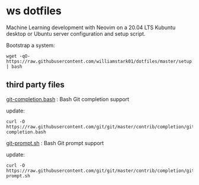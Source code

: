 # ws dotfiles

Machine Learning development with Neovim on a 20.04 LTS Kubuntu desktop or Ubuntu server configuration and setup script.

Bootstrap a system:
```
wget -qO- https://raw.githubusercontent.com/williamstark01/dotfiles/master/setup.sh | bash
```


## third party files

[git-completion.bash](https://github.com/git/git/blob/master/contrib/completion/git-completion.bash) : Bash Git completion support

update:
```
curl -O https://raw.githubusercontent.com/git/git/master/contrib/completion/git-completion.bash
```

[git-prompt.sh](https://github.com/git/git/blob/master/contrib/completion/git-prompt.sh) : Bash Git prompt support

update:
```
curl -O https://raw.githubusercontent.com/git/git/master/contrib/completion/git-prompt.sh
```

